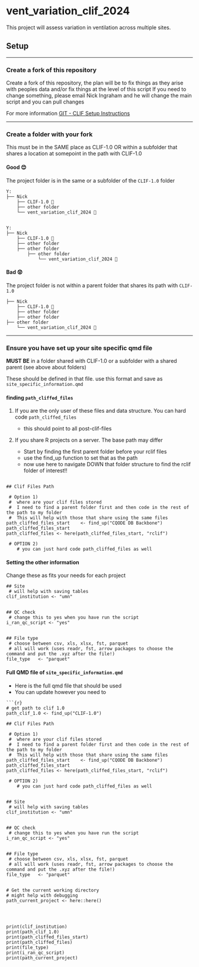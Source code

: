 # vent_variation_clif_2024

This project will assess variation in ventilation across multiple sites.

## Setup

------------------------------------------------------------------------

### Create a fork of this repository

Create a fork of this repository, the plan will be to fix things as they arise with peoples data and/or fix things at the level of this script If you need to change something, please email Nick Ingraham and he will change the main script and you can pull changes

For more information [GIT - CLIF Setup Instructions](https://kaveric.github.io/clif-consortium/posts/github-clif/)



------------------------------------------------------------------------

### Create a folder with your fork

This must be in the SAME place as CLIF-1.0 OR within a subfolder that shares a location at somepoint in the path with CLIF-1.0

#### Good 😊

The project folder is in the same or a subfolder of the `CLIF-1.0` folder

```         
Y:
├── Nick
    ├── CLIF-1.0 📁
    ├── other folder
    └── vent_variation_clif_2024 📁


Y:
├── Nick
    ├── CLIF-1.0 📁
    ├── other folder
    ├── other folder
        ├── other folder
            └── vent_variation_clif_2024 📁
```

#### Bad 😟

The project folder is not within a parent folder that shares its path with `CLIF-1.0`

```         
├── Nick 
    ├── CLIF-1.0 📁
    ├── other folder
    ├── other folder
├── other folder
    └── vent_variation_clif_2024 📁
```

------------------------------------------------------------------------

### Ensure you have set up your site specific qmd file 

**MUST BE** in a folder shared with CLIF-1.0 or a subfolder with a shared parent (see above about folders)

These should be defined in that file. use this format and save as `site_specific_information.qmd`

#### finding `path_cliffed_files`
1) If you are the only user of these files and data structure.  You can hard code `path_cliffed_files`
    - this should point to all post-clif-files
    
2) If you share R projects on a server.  The base path may differ
    - Start by finding the first parent folder before your rclif files
    - use the find_up function to set that as the path
    - now use here to navigate DOWN that folder structure to find the rclif folder of interest!!
    

```{r}

## Clif Files Path

 # Option 1) 
 #  where are your clif files stored
 #  I need to find a parent folder first and then code in the rest of the path to my folder
 #  This will help with those that share using the same files
path_cliffed_files_start	<- find_up("CQODE DB Backbone")
path_cliffed_files_start
path_cliffed_files <- here(path_cliffed_files_start, "rclif")

 # OPTION 2) 
    # you can just hard code path_cliffed_files as well

```

#### Setting the other information
Change these as fits your needs for each project
```{r}
## Site
 # will help with saving tables
clif_institution <- "umn"


## QC check
 # change this to yes when you have run the script
i_ran_qc_script <- "yes"


## File type
 # choose between csv, xls, xlsx, fst, parquet 
 # all will work (uses readr, fst, arrow packages to choose the command and put the .xyz after the file!)
file_type	<- "parquet"

```




#### Full QMD file of `site_specific_information.qmd`
- Here is the full qmd file that should be used
- You can update however you need to 


```{r}
```{r}
# get path to clif 1.0
path_clif_1.0 <- find_up("CLIF-1.0")

## Clif Files Path

 # Option 1) 
 #  where are your clif files stored
 #  I need to find a parent folder first and then code in the rest of the path to my folder
 #  This will help with those that share using the same files
path_cliffed_files_start	<- find_up("CQODE DB Backbone")
path_cliffed_files_start
path_cliffed_files <- here(path_cliffed_files_start, "rclif")

 # OPTION 2) 
    # you can just hard code path_cliffed_files as well


## Site
 # will help with saving tables
clif_institution <- "umn"


## QC check
 # change this to yes when you have run the script
i_ran_qc_script <- "yes"


## File type
 # choose between csv, xls, xlsx, fst, parquet 
 # all will work (uses readr, fst, arrow packages to choose the command and put the .xyz after the file!)
file_type	<- "parquet"


# Get the current working directory
# might help with debugging 
path_current_project <- here::here()




print(clif_institution)
print(path_clif_1.0)
print(path_cliffed_files_start)
print(path_cliffed_files)
print(file_type) 
print(i_ran_qc_script) 
print(path_current_project) 

```
```
